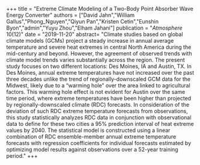 +++
title = "Extreme Climate Modeling of a Two-Body Point Absorber Wave Energy Converter"
authors = ["David Jahn","William Gallus","Phong_Nguyen","Qiyun Pan","Kristen Cetin","Eunshin Byon","admin","Yuyu Zhou","Elham Jahani"]
publication = "*Atmosphere* 10(12)"
date = "2019-11-20"
abstract= "Climate studies based on global climate models (GCMs) project a steady increase in annual average temperature and severe heat extremes in central North America during the mid-century and beyond. However, the agreement of observed trends with climate model trends varies substantially across the region. The present study focuses on two different locations: Des Moines, IA and Austin, TX. In Des Moines, annual extreme temperatures have not increased over the past three decades unlike the trend of regionally-downscaled GCM data for the Midwest, likely due to a “warming hole” over the area linked to agricultural factors. This warming hole effect is not evident for Austin over the same time period, where extreme temperatures have been higher than projected by regionally-downscaled climate (RDC) forecasts. In consideration of the deviation of such RDC extreme temperature forecasts from observations, this study statistically analyzes RDC data in conjunction with observational data to define for these two cities a 95% prediction interval of heat extreme values by 2040. The statistical model is constructed using a linear combination of RDC ensemble-member annual extreme temperature forecasts with regression coefficients for individual forecasts estimated by optimizing model results against observations over a 52-year training period."
+++